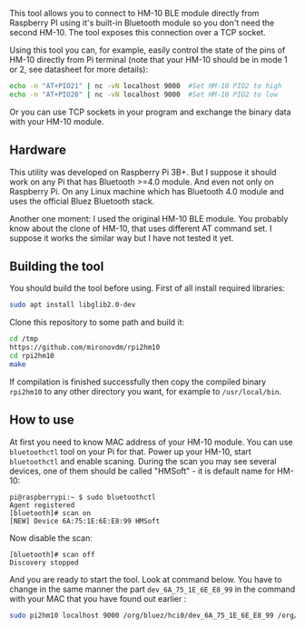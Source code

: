This tool allows you to connect to HM-10 BLE module directly from Raspberry 
PI using it's built-in Bluetooth module so you don't need the second HM-10. 
The tool exposes this connection over a TCP socket.

Using this tool you can, for example, easily control the state of the pins 
of HM-10 directly from Pi terminal (note that your HM-10 should be in mode 
1 or 2, see datasheet for more details):

```bash
echo -n "AT+PIO21" | nc -vN localhost 9000  #Set HM-10 PIO2 to high
echo -n "AT+PIO20" | nc -vN localhost 9000  #Set HM-10 PIO2 to low
```

Or you can use TCP sockets in your program and exchange the binary data 
with your HM-10 module.


## Hardware
This utility was developed on Raspberry Pi 3B+. But I suppose it should work 
on any Pi that has Bluetooth >=4.0 module. And even not only on Raspberry Pi. 
On any Linux machine which has Bluetooth 4.0 module and uses the official Bluez 
Bluetooth stack.

Another one moment: I used the original HM-10 BLE module. You probably know 
about the clone of HM-10, that uses different AT command set. I suppose it 
works the similar way but I have not tested it yet.


## Building the tool
You should build the tool before using. First of all install required libraries:
```bash
sudo apt install libglib2.0-dev
```

Clone this repository to some path and build it:
```bash
cd /tmp
https://github.com/mironovdm/rpi2hm10
cd rpi2hm10
make
```

If compilation is finished successfully then copy the compiled binary 
`rpi2hm10` to any other directory you want, for example to `/usr/local/bin`.

## How to use
At first you need to know MAC address of your HM-10 module. You can use `bluetoothctl` tool on your Pi for that. Power up your HM-10, start `bluetoothctl` and enable scaning. During the scan you may see several devices, one of them should be called "HMSoft" - it is default name for HM-10:
```
pi@raspberrypi:~ $ sudo bluetoothctl
Agent registered
[bluetooth]# scan on
[NEW] Device 6A:75:1E:6E:E8:99 HMSoft
```

Now disable the scan:
```
[bluetooth]# scan off
Discovery stopped
```

And you are ready to start the tool. Look at command below. You have to change in the same manner the part `dev_6A_75_1E_6E_E8_99` in the command with your MAC that you have found out earlier :
```bash
sudo pi2hm10 localhost 9000 /org/bluez/hci0/dev_6A_75_1E_6E_E8_99 /org/bluez/hci0/dev_6A_75_1E_6E_E8_99/service0010/char0011
```